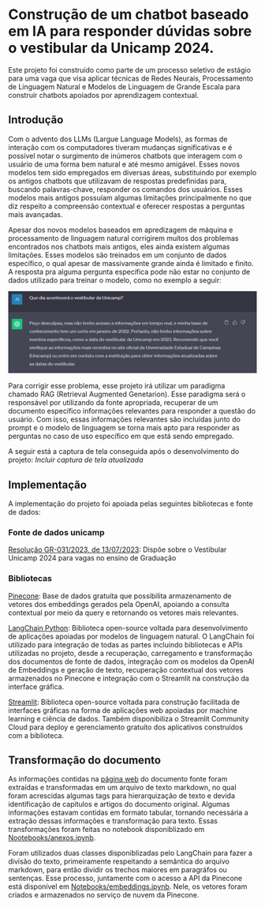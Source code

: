 # Construção de um chatbot baseado em IA para responder dúvidas sobre o vestibular da Unicamp 2024.
Este projeto foi construído como parte de um processo seletivo de estágio para uma vaga que visa aplicar técnicas de Redes Neurais, Processamento de Linguagem Natural e Modelos de Linguagem de Grande Escala para construir chatbots apoiados por aprendizagem contextual.

## Introdução
Com o advento dos LLMs (Largue Language Models), as formas de interação com os computadores tiveram mudanças significativas e é possível notar o surgimento de inúmeros chatbots que interagem com o usuário de uma forma bem natural e até mesmo amigável. Esses novos modelos tem sido empregados em diversas áreas, substituindo por exemplo os antigos chatbots que utilizavam de respostas predefinidas para, buscando palavras-chave, responder os comandos dos usuários. Esses modelos mais antigos possuíam algumas limitações principalmente no que diz respeito a compreensão contextual e oferecer respostas a perguntas mais avançadas.

Apesar dos novos modelos baseados em apredizagem de máquina e processamento de linguagem natural corrigirem muitos dos problemas encontrados nos chatbots mais antigos, eles ainda existem algumas limitações. Esses modelos são treinados em um conjunto de dados específico, o qual apesar de massivamente grande ainda é limitado e finito. A resposta pra alguma pergunta específica pode não estar no conjunto de dados utilizado para treinar o modelo, como no exemplo a seguir:

![ChatGPT respondendo que não possui informação sobre a data do vestibular da Unicamp](Imagens/screenshot1.png)

Para corrigir esse problema, esse projeto irá utilizar um paradigma chamado RAG (Retrieval Augmented Genetarion). Esse paradigma será o responsável por utilizando da fonte apropriada, recuperar de um documento específico informações relevantes para responder a questão do usuário. Com isso, essas informações relevantes são incluídas junto do prompt e o modelo de linguagem se torna mais apto para responder as perguntas no caso de uso específico em que está sendo empregado.

A seguir está a captura de tela conseguida após o desenvolvimento do projeto:
*Incluir captura de tela atualizada*

## Implementação
A implementação do projeto foi apoiada pelas seguintes bibliotecas e fonte de dados:

### Fonte de dados unicamp
[Resolução GR-031/2023, de 13/07/2023](https://www.pg..br/norma/31594/0): Dispõe sobre o Vestibular Unicamp 2024 para vagas no ensino de Graduação

### Bibliotecas
[Pinecone](https://www.pinecone.io/): Base de dados gratuíta que possibilita armazenamento de vetores dos embeddings gerados pela OpenAI, apoiando a consulta contextual por meio da query e retornando os vetores mais relevantes.

[LangChain Python](https://python.langchain.com/docs/get_started/introduction): Biblioteca open-source voltada para desenvolvimento de aplicações apoiadas por modelos de linguagem natural. 
O LangChain foi utilizado para integração de todas as partes incluindo bibliotecas e APIs utilizadas no projeto, desde a recuperação, carregamento e transformação dos documentos de fonte de dados, integração com os modelos da OpenAI de Embeddings e geração de texto, recuperação contextual dos vetores armazenados no Pinecone e integração com o Streamlit na construção da interface gráfica.

[Streamlit](https://streamlit.io/): Biblioteca open-source voltada para construção facilitada de interfaces gráficas na forma de aplicações web apoiadas por machine learning e ciência de dados. Também disponibiliza o Streamlit Community Cloud para deploy e gerenciamento gratuíto dos aplicativos construídos com a biblioteca.

## Transformação do documento
As informações contidas na [página web](https://www.pg.unicamp.br/norma/31594/0) do documento fonte foram extraídas e transformadas em um arquivo de texto markdown, no qual foram acrescidas algumas tags para hierarquização de texto e devida identificação de capítulos e artigos do documento original. Algumas informações estavam contidas em formato tabular, tornando necessária a extração dessas informações e transformação para texto. Essas transformações foram feitas no notebook disponiblizado em [Nootebooks/anexos.ipynb](https://github.com/merovivant/AssistenteVestibular/blob/main/Notebooks/anexos.ipynb).

Foram utilizados duas classes disponiblizadas pelo LangChain para fazer a divisão do texto, primeiramente respeitando a semântica do arquivo markdown, para então dividir os trechos maiores em paragráfos ou sentenças. Esse processo, juntamente com o acesso a API da Pinecone está disponível em [Notebooks/embeddings.ipynb](https://github.com/merovivant/AssistenteVestibular/blob/main/Notebooks/embeddings.ipynb). Nele, os vetores foram criados e armazenados no serviço de nuvem da Pinecone.



